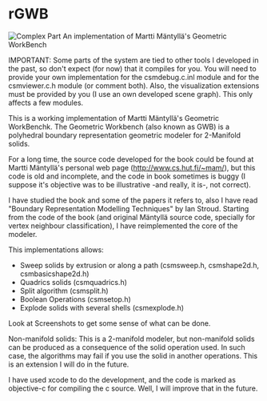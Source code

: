 # rGWB
![Complex Part](https://github.com/mfernba/rGWB/Screenshots/Bolt.png)
An implementation of Martti Mäntyllä's Geometric WorkBench

IMPORTANT: Some parts of the system are tied to other tools I developed in the past, so don't expect (for now) that it compiles for you. 
You will need to provide your own implementation for the csmdebug.c.inl module and for the csmviewer.c.h module (or comment both). 
Also, the visualization extensions must be provided by you (I use an own developed scene graph). This only affects a few modules.

This is a working implementation of Martti Mäntyllä's Geometric WorkBenchk. The Geometric Workbench (also known as GWB) is a 
polyhedral boundary representation geometric modeler for 2-Manifold solids. 

For a long time, the source code developed for the book could be found at Martti Mäntyllä's personal web page (http://www.cs.hut.fi/~mam/), but this code is old and incomplete, and the code in book sometimes is buggy (I suppose it's objective was to be illustrative -and really, it is-, not correct). 

I have studied the book and some of the papers it refers to, also I have read "Boundary Representation Modelling Techniques" by Ian Stroud. Starting from the code of the book (and original Mäntyllä source code, specially for vertex neighbour classification), I have reimplemented the core of the modeler.

This implementations allows:

  - Sweep solids by extrusion or along a path (csmsweep.h, csmshape2d.h, csmbasicshape2d.h)
  - Quadrics solids (csmquadrics.h)
  - Split algorithm (csmsplit.h)
  - Boolean Operations (csmsetop.h)  
  - Explode solids with several shells (csmexplode.h)
  
Look at Screenshots to get some sense of what can be done.

Non-manifold solids: This is a 2-manifold modeler, but non-manifold solids can be produced as a consequence of the solid operation used. In such case, the algorithms may fail if you use the solid in another operations. This is an extension I will do in the future.

I have used xcode to do the development, and the code is marked as objective-c for compiling the c source. Well, I will improve that in
the future.
